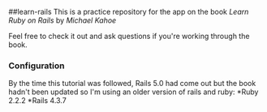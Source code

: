 ##learn-rails
This is a practice repository for the app on the book *Learn Ruby on Rails* by *Michael Kahoe*

Feel free to check it out and ask questions if you're working through the book.

### Configuration
By the time this tutorial was followed, Rails 5.0 had come out but the book hadn't been updated so I'm using an older version of rails and ruby:
*Ruby 2.2.2
*Rails 4.3.7
